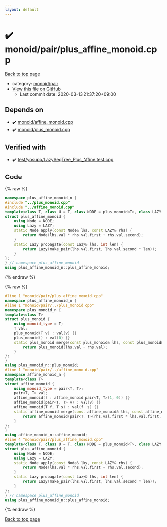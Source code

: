 ```yaml
---
layout: default
---
```


<!-- mathjax config similar to math.stackexchange -->
<script type="text/javascript" async
  src="https://cdnjs.cloudflare.com/ajax/libs/mathjax/2.7.5/MathJax.js?config=TeX-MML-AM_CHTML">
</script>
<script type="text/x-mathjax-config">
  MathJax.Hub.Config({
    TeX: { equationNumbers: { autoNumber: "AMS" }},
    tex2jax: {
      inlineMath: [ ['$','$'] ],
      processEscapes: true
    },
    "HTML-CSS": { matchFontHeight: false },
    displayAlign: "left",
    displayIndent: "2em"
  });
</script>

<script type="text/javascript" src="https://cdnjs.cloudflare.com/ajax/libs/jquery/3.4.1/jquery.min.js"></script>
<script src="https://cdn.jsdelivr.net/npm/jquery-balloon-js@1.1.2/jquery.balloon.min.js" integrity="sha256-ZEYs9VrgAeNuPvs15E39OsyOJaIkXEEt10fzxJ20+2I=" crossorigin="anonymous"></script>
<script type="text/javascript" src="../../../assets/js/copy-button.js"></script>
<link rel="stylesheet" href="../../../assets/css/copy-button.css" />


# :heavy_check_mark: monoid/pair/plus_affine_monoid.cpp

<a href="../../../index.html">Back to top page</a>

* category: <a href="../../../index.html#8bd1ab4c7cd9516f57d0eb7bdbde5819">monoid/pair</a>
* <a href="{{ site.github.repository_url }}/blob/master/monoid/pair/plus_affine_monoid.cpp">View this file on GitHub</a>
    - Last commit date: 2020-03-13 21:37:20+09:00




## Depends on

* :heavy_check_mark: <a href="../affine_monoid.cpp.html">monoid/affine_monoid.cpp</a>
* :heavy_check_mark: <a href="../plus_monoid.cpp.html">monoid/plus_monoid.cpp</a>


## Verified with

* :heavy_check_mark: <a href="../../../verify/test/yosupo/LazySegTree_Plus_Affine.test.cpp.html">test/yosupo/LazySegTree_Plus_Affine.test.cpp</a>


## Code

<a id="unbundled"></a>
{% raw %}
```cpp
namespace plus_affine_monoid_n {
#include "../plus_monoid.cpp"
#include "../affine_monoid.cpp"
template<class T, class U = T, class NODE = plus_monoid<T>, class LAZY = affine_monoid<U>>
struct plus_affine_monoid {
	using Node = NODE;
	using Lazy = LAZY;
	static Node apply(const Node& lhs, const LAZY& rhs) {
		return Node(lhs.val * rhs.val.first + rhs.val.second);
	}
	static Lazy propagate(const Lazy& lhs, int len) {
		return Lazy(make_pair(lhs.val.first, lhs.val.second * len));
	}
};
} // namespace plus_affine_monoid
using plus_affine_monoid_n::plus_affine_monoid;
```
{% endraw %}

<a id="bundled"></a>
{% raw %}
```cpp
#line 1 "monoid/pair/plus_affine_monoid.cpp"
namespace plus_affine_monoid_n {
#line 1 "monoid/pair/../plus_monoid.cpp"
namespace plus_monoid_n {
template<class T>
struct plus_monoid {
	using monoid_type = T;
	T val;
	plus_monoid(T v) : val(v) {}
	plus_monoid() : val(0) {}
	static plus_monoid merge(const plus_monoid& lhs, const plus_monoid& rhs) {
		return plus_monoid(lhs.val + rhs.val);
	}
};
}
using plus_monoid_n::plus_monoid;
#line 1 "monoid/pair/../affine_monoid.cpp"
namespace affine_monoid_n {
template<class T>
struct affine_monoid {
	using monoid_type = pair<T, T>;
	pair<T, T> val;
	affine_monoid() : affine_monoid(pair<T, T>(1, 0)) {}
	affine_monoid(pair<T, T> v) : val(v) {}
	affine_monoid(T f, T s) : val(f, s) {}
	static affine_monoid merge(const affine_monoid& lhs, const affine_monoid& rhs) {
		return affine_monoid(pair<T, T>(rhs.val.first * lhs.val.first, rhs.val.first * lhs.val.second + rhs.val.second));
	}
};
}
using affine_monoid_n::affine_monoid;
#line 4 "monoid/pair/plus_affine_monoid.cpp"
template<class T, class U = T, class NODE = plus_monoid<T>, class LAZY = affine_monoid<U>>
struct plus_affine_monoid {
	using Node = NODE;
	using Lazy = LAZY;
	static Node apply(const Node& lhs, const LAZY& rhs) {
		return Node(lhs.val * rhs.val.first + rhs.val.second);
	}
	static Lazy propagate(const Lazy& lhs, int len) {
		return Lazy(make_pair(lhs.val.first, lhs.val.second * len));
	}
};
} // namespace plus_affine_monoid
using plus_affine_monoid_n::plus_affine_monoid;

```
{% endraw %}

<a href="../../../index.html">Back to top page</a>

